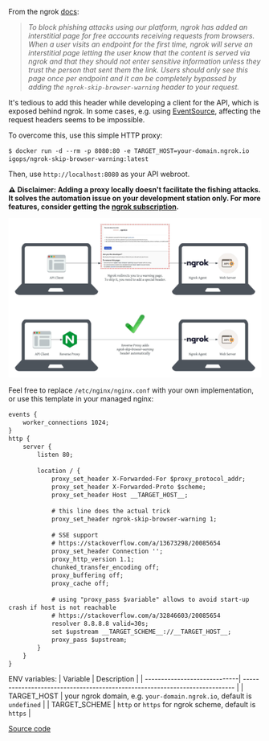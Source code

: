 From the ngrok [docs](https://ngrok.com/abuse):

> _To block phishing attacks using our platform, ngrok has added an interstitial page for free accounts receiving requests from browsers. When a user visits an endpoint for the first time, ngrok will serve an interstitial page letting the user know that the content is served via ngrok and that they should not enter sensitive information unless they trust the person that sent them the link. Users should only see this page once per endpoint and it can be completely bypassed by adding the `ngrok-skip-browser-warning` header to your request._

It's tedious to add this header while developing a client for the API, which is exposed behind ngrok. In some cases, e.g. using [EventSource](https://developer.mozilla.org/en-US/docs/Web/API/EventSource), affecting the request headers seems to be impossible.

To overcome this, use this simple HTTP proxy:
```shell
$ docker run -d --rm -p 8080:80 -e TARGET_HOST=your-domain.ngrok.io igops/ngrok-skip-browser-warning:latest
```

Then, use `http://localhost:8080` as your API webroot.

**⚠️ Disclaimer: Adding a proxy locally doesn't facilitate the fishing attacks. It solves the automation issue on your development station only.
For more features, consider getting the [ngrok subscription](https://ngrok.com/pricing).**

![proxy](https://github.com/igops/ngrok-skip-browser-warning/blob/main/proxy.jpeg)

Feel free to replace `/etc/nginx/nginx.conf` with your own implementation, or use this template in your managed nginx:
```nginx
events {
    worker_connections 1024;
}
http {
    server {
        listen 80;

        location / {
            proxy_set_header X-Forwarded-For $proxy_protocol_addr;
            proxy_set_header X-Forwarded-Proto $scheme;
            proxy_set_header Host __TARGET_HOST__;

            # this line does the actual trick
            proxy_set_header ngrok-skip-browser-warning 1;

            # SSE support
            # https://stackoverflow.com/a/13673298/20085654
            proxy_set_header Connection '';
            proxy_http_version 1.1;
            chunked_transfer_encoding off;
            proxy_buffering off;
            proxy_cache off;

            # using "proxy_pass $variable" allows to avoid start-up crash if host is not reachable
            # https://stackoverflow.com/a/32846603/20085654
            resolver 8.8.8.8 valid=30s;
            set $upstream __TARGET_SCHEME__://__TARGET_HOST__;
            proxy_pass $upstream;
        }
    }
}
```

ENV variables:
| Variable                     | Description                                                                 |
| -----------------------------| --------------------------------------------------------------------------- |
| TARGET_HOST                  |  your ngrok domain, e.g. `your-domain.ngrok.io`, default is `undefined`     |
| TARGET_SCHEME                |  `http` or `https` for ngrok scheme, default is `https`                     |

[Source code](https://github.com/igops/ngrok-skip-browser-warning)
